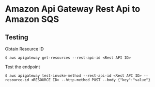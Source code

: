 # Amazon Api Gateway Rest Api to Amazon SQS

## Testing

Obtain Resource ID
```
$ aws apigateway get-resources --rest-api-id <Rest API ID>
```

Test the endpoint
```
$ aws apigateway test-invoke-method --rest-api-id <Rest API ID> --resource-id <RESOURCE ID> --http-method POST --body {"key":"value"}
```